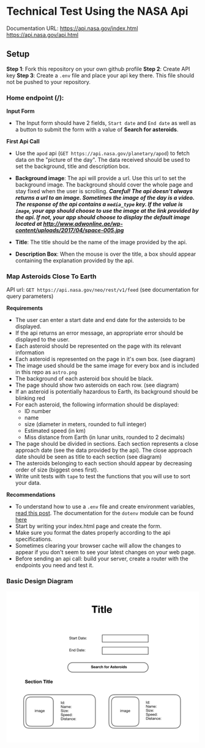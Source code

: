 # Technical Test Using the NASA Api

Documentation URL:
https://api.nasa.gov/index.html
https://api.nasa.gov/api.html

## Setup

**Step 1**: Fork this repository on your own github profile
**Step 2**: Create API key
**Step 3**: Create a `.env` file and place your api key there. This file should not be pushed to your repository.

### Home endpoint (/):

**Input Form**

- The Input form should have 2 fields, `Start date` and `End date` as well as a button to submit the form with a value of **Search for asteroids**.

**First Api Call** </br>
- Use the `apod` api (`GET https://api.nasa.gov/planetary/apod`) to fetch data on the "picture of the day".
The data received should be used to set the background, title and description box.

- **Background image**: The api will provide a url. Use this url to set the background image. The background should cover the whole page and stay fixed when the user is scrolling.
***Careful! The api doesn't always returns a url to an image. Sometimes the image of the day is a video.
The response of the api contains a `media_type` key. If the value is `image`, your app should choose to use the image at the link provided by the api. If not, your app should choose to display the default image located at http://www.adwonline.ae/wp-content/uploads/2017/04/space-005.jpg***


- **Title**: The title should be the name of the image provided by the api.

- **Description Box**: When the mouse is over the title, a box should appear containing the explanation provided by the api.


### Map Asteroids Close To Earth

API url: `GET https://api.nasa.gov/neo/rest/v1/feed` (see documentation for query parameters)

**Requirements**

- The user can enter a start date and end date for the asteroids to be displayed.
- If the api returns an error message, an appropriate error should be displayed to the user.
- Each asteroid should be represented on the page with its relevant information
- Each asteroid is represented on the page in it's own box. (see diagram)
- The image used should be the same image for every box and is included in this repo as `astro.png`
- The background of each asteroid box should be black.
- The page should show two asteroids on each row. (see diagram)
- If an asteroid is potentially hazardous to Earth, its background should be blinking red
- For each asteroid, the following information should be displayed:
    * ID number
    * name
    * size (diameter in meters, rounded to full integer)
    * Estimated speed (in km)
    * Miss distance from Earth (in lunar units, rounded to 2 decimals)
- The page should be divided in sections. Each section represents a close approach date (see the data provided by the api). The close approach date should be seen as title to each section (see diagram)
- The asteroids belonging to each section should appear by decreasing order of size (biggest ones first).
- Write unit tests with `tape` to test the functions that you will use to sort your data.

**Recommendations**
- To understand how to use a `.env` file and create environment variables, [read this post](https://medium.com/@thejasonfile/using-dotenv-package-to-create-environment-variables-33da4ac4ea8f). The documentation for the `dotenv` module can be found [here](https://www.npmjs.com/package/dotenv)
- Start by writing your index.html page and create the form.
- Make sure you format the dates properly according to the api specifications.
- Sometimes clearing your browser cache will allow the changes to appear if you don't seem to see your latest changes on your web page.
- Before sending an api call: build your server, create a router with the endpoints you need and test it.

### Basic Design Diagram

![Basic Diagram](img/diagram.jpg)
